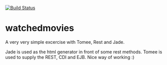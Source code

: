 [![Build Status](https://travis-ci.org/[YOUR_GITHUB_USERNAME]/[YOUR_PROJECT_NAME].png)](https://travis-ci.org/[YOUR_GITHUB_USERNAME]/[YOUR_PROJECT_NAME])

watchedmovies
=============

A very very simple excercise with Tomee, Rest and Jade. 

Jade is used as the html generator in front of some rest methods. Tomee is used to supply the REST, CDI and EJB. Nice way of working :)



